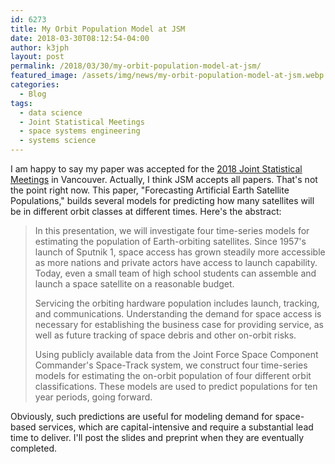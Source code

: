 ```yaml
---
id: 6273
title: My Orbit Population Model at JSM
date: 2018-03-30T08:12:54-04:00
author: k3jph
layout: post
permalink: /2018/03/30/my-orbit-population-model-at-jsm/
featured_image: /assets/img/news/my-orbit-population-model-at-jsm.webp
categories:
  - Blog
tags:
  - data science
  - Joint Statistical Meetings
  - space systems engineering
  - systems science
---
```

I am happy to say my paper was accepted for the [2018 Joint Statistical
Meetings](http://ww2.amstat.org/meetings/jsm/2018/) in Vancouver.
Actually, I think JSM accepts all papers.  That's not the point
right now.  This paper, "Forecasting Artificial Earth Satellite
Populations," builds several models for predicting how many satellites
will be in different orbit classes at different times.  Here's the
abstract:

> In this presentation, we will investigate four time-series models
for estimating the population of Earth-orbiting satellites.  Since
1957's launch of Sputnik 1, space access has grown steadily more
accessible as more nations and private actors have access to launch
capability.  Today, even a small team of high school students can
assemble and launch a space satellite on a reasonable budget.
>
> Servicing the orbiting hardware population includes launch,
tracking, and communications.  Understanding the demand for space
access is necessary for establishing the business case for providing
service, as well as future tracking of space debris and other
on-orbit risks.
>
> Using publicly available data from the Joint Force Space Component
Commander's Space-Track system, we construct four time-series models
for estimating the on-orbit population of four different orbit
classifications.  These models are used to predict populations for
ten year periods, going forward.

Obviously, such predictions are useful for modeling demand for
space-based services, which are capital-intensive and require a
substantial lead time to deliver.  I'll post the slides and preprint
when they are eventually completed.
